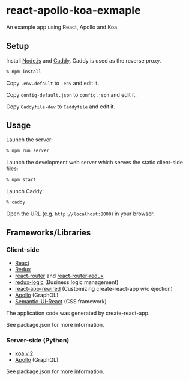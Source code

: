 react-apollo-koa-exmaple
========================

An example app using React, Apollo and Koa.

Setup
-----

Install [Node.js](https://nodejs.org/) and [Caddy](https://caddyserver.com/).
Caddy is used as the reverse proxy.

```sh
% npm install
```

Copy `.env.default` to `.env` and edit it.

Copy `config-default.json` to `config.json` and edit it.

Copy `Caddyfile-dev` to `Caddyfile` and edit it.

Usage
-----

Launch the server:

```sh
% npm run server
```

Launch the development web server which serves the static client-side files:

```sh
% npm start
```

Launch Caddy:

```sh
% caddy
```

Open the URL (e.g. `http://localhost:8000`) in your browser.

Frameworks/Libraries
--------------------

### Client-side

* [React](https://facebook.github.io/react/)
* [Redux](http://redux.js.org/)
* [react-router](https://github.com/ReactTraining/react-router) and
  [react-router-redux](https://github.com/reactjs/react-router-redux)
* [redux-logic](https://github.com/jeffbski/redux-logic) (Business logic management)
* [react-app-rewired](https://github.com/timarney/react-app-rewired)
  (Customizing create-react-app w/o ejection)
* [Apollo](http://dev.apollodata.com/) (GraphQL)
* [Semantic-UI-React](http://react.semantic-ui.com/) (CSS framework)

The application code was generated by create-react-app.

See package.json for more information.

### Server-side (Python)

* [koa v.2](https://github.com/koajs/koa)
* [Apollo](http://dev.apollodata.com/) (GraphQL)

See package.json for more information.
